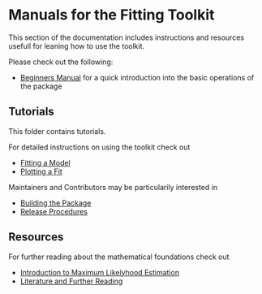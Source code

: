 # Manuals for the Fitting Toolkit

This section of the documentation includes instructions and resources usefull for leaning how to use the toolkit.

Please check out the following:
- [Beginners Manual](./beginners%20manual.md) for a quick introduction into the basic operations of the package

## Tutorials
This folder contains tutorials.

For detailed instructions on using the toolkit check out
- [Fitting a Model](./tutorials/fitting%20a%20model.md)
- [Plotting a Fit](./tutorials/plotting%20fit.md)

Maintainers and Contributors may be particularily interested in
- [Building the Package](./tutorials/build_package.md)
- [Release Procedures](./tutorials/release.md)

## Resources

For further reading about the mathematical foundations check out
- [Introduction to Maximum Likelyhood Estimation](./resources/max_likelyhood_est.md)
- [Literature and Further Reading](./resources/literature.md)